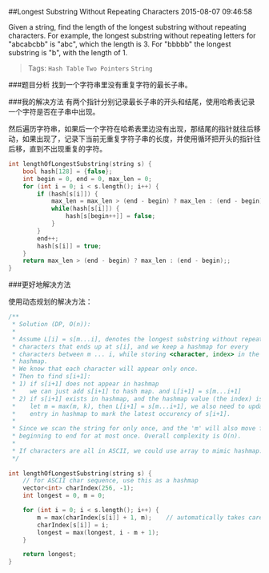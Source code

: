 ##Longest Substring Without Repeating Characters
2015-08-07 09:46:58

Given a string, find the length of the longest substring without repeating characters. For example, the longest substring without repeating letters for "abcabcbb" is "abc", which the length is 3. For "bbbbb" the longest substring is "b", with the length of 1.

>Tags: `Hash Table` `Two Pointers` `String`

###题目分析
找到一个字符串里没有重复字符的最长子串。

###我的解决方法
有两个指针分别记录最长子串的开头和结尾，使用哈希表记录一个字符是否在子串中出现。

然后遍历字符串，如果后一个字符在哈希表里边没有出现，那结尾的指针就往后移动，如果出现了，记录下当前无重复字符子串的长度，并使用循环把开头的指针往后移，直到不出现重复的字符。

~~~c++
int lengthOfLongestSubstring(string s) {
    bool hash[128] = {false};
    int begin = 0, end = 0, max_len = 0;
    for (int i = 0; i < s.length(); i++) {
        if (hash[s[i]]) {
            max_len = max_len > (end - begin) ? max_len : (end - begin);
            while(hash[s[i]]) {
                hash[s[begin++]] = false;
            }
        }
        end++;
        hash[s[i]] = true;
    }
    return max_len > (end - begin) ? max_len : (end - begin);;
}
~~~

###更好地解决方法

使用动态规划的解决方法：

~~~c++
/**
 * Solution (DP, O(n)):
 * 
 * Assume L[i] = s[m...i], denotes the longest substring without repeating
 * characters that ends up at s[i], and we keep a hashmap for every
 * characters between m ... i, while storing <character, index> in the
 * hashmap.
 * We know that each character will appear only once.
 * Then to find s[i+1]:
 * 1) if s[i+1] does not appear in hashmap
 *    we can just add s[i+1] to hash map. and L[i+1] = s[m...i+1]
 * 2) if s[i+1] exists in hashmap, and the hashmap value (the index) is k
 *    let m = max(m, k), then L[i+1] = s[m...i+1], we also need to update
 *    entry in hashmap to mark the latest occurency of s[i+1].
 * 
 * Since we scan the string for only once, and the 'm' will also move from
 * beginning to end for at most once. Overall complexity is O(n).
 *
 * If characters are all in ASCII, we could use array to mimic hashmap.
 */
 
int lengthOfLongestSubstring(string s) {
    // for ASCII char sequence, use this as a hashmap
    vector<int> charIndex(256, -1);
    int longest = 0, m = 0;

    for (int i = 0; i < s.length(); i++) {
        m = max(charIndex[s[i]] + 1, m);    // automatically takes care of -1 case
        charIndex[s[i]] = i;
        longest = max(longest, i - m + 1);
    }

    return longest;
}
~~~

